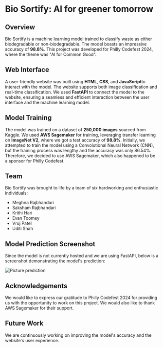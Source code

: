 # Bio Sortify: AI for greener tomorrow

## Overview
Bio Sortify is a machine learning model trained to classify waste as either biodegradable or non-biodegradable. The model boasts an impressive accuracy of **98.8%**. This project was developed for Philly Codefest 2024, where the theme was "AI for Common Good". 

## Web Interface
A user-friendly website was built using **HTML**, **CSS**, and **JavaScript**to interact with the model. The website supports both image classification and real-time classification. We used **FastAPI** to connect the model to the website, ensuring a seamless and efficient interaction between the user interface and the machine learning model.

## Model Training
The model was trained on a dataset of **250,000 images** sourced from Kaggle. We used **AWS Sagemaker** for training, leveraging transfer learning on **ImageNet V2**, where we got a test accuracy of **98.8%**. Initially, we attempted to train the model using a Convolutional Neural Network (CNN), but the training process was lengthy and the accuracy was only 86.54%. Therefore, we decided to use AWS Sagemaker, which also happened to be a sponsor for Philly Codefest.

## Team
Bio Sortify was brought to life by a team of six hardworking and enthusiastic individuals:
- Meghna Rajbhandari
- Saksham Rajbhandari
- Krithi Hari
- Evan Toomey
- Vruj Patel
- Uditi Shah

## Model Prediction Screenshot
Since the model is not currently hosted and we are using FastAPI, below is a screenshot demonstrating the model's prediction:

![Picture prediction](https://ibb.co/XzvkQr2)

## Acknowledgements
We would like to express our gratitude to Philly Codefest 2024 for providing us with the opportunity to work on this project. We would also like to thank AWS Sagemaker for their support.

## Future Work
We are continuously working on improving the model's accuracy and the website's user experience.
